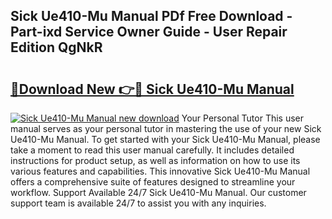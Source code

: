 ## Sick Ue410-Mu Manual PDf Free Download - Part-ixd Service Owner Guide - User Repair Edition QgNkR

# <h2><a href="http://cf29602.oget.top/?id=Sick+Ue410-Mu+Manual">🔗Download New 👉🔴 Sick Ue410-Mu Manual</a></h2>

[![Sick Ue410-Mu Manual new download](https://i.imgur.com/5g1atiW.png)](http://cf29602.oget.top/?id=Sick+Ue410-Mu+Manual)
Your Personal Tutor This user manual serves as your personal tutor in mastering the use of your new Sick Ue410-Mu Manual. To get started with your Sick Ue410-Mu Manual, please take a moment to read this user manual carefully. It includes detailed instructions for product setup, as well as information on how to use its various features and capabilities. This innovative Sick Ue410-Mu Manual offers a comprehensive suite of features designed to streamline your workflow. Support Available 24/7 Sick Ue410-Mu Manual. Our customer support team is available 24/7 to assist you with any inquiries.
